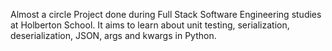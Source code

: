 Almost a circle
Project done during Full Stack Software Engineering studies at Holberton School. It aims to learn about unit testing, serialization, deserialization, JSON, args and kwargs in Python.